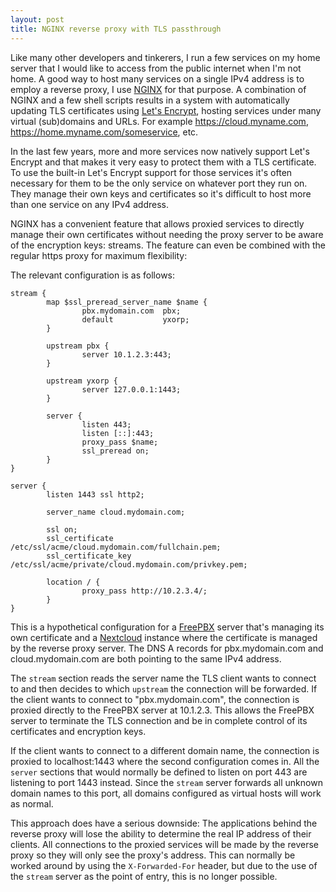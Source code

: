 ```yaml
---
layout: post
title: NGINX reverse proxy with TLS passthrough
---
```


Like many other developers and tinkerers, I run a few services on my home server that I would like to access from the public internet when I'm not home. A good way to host many services on a single IPv4 address is to employ a reverse proxy, I use [NGINX](https://www.nginx.com) for that purpose. A combination of NGINX and a few shell scripts results in a system with automatically updating TLS certificates using [Let's Encrypt](https://letsencrypt.org), hosting services under many virtual (sub)domains and URLs. For example https://cloud.myname.com, https://home.myname.com/someservice, etc.

In the last few years, more and more services now natively support Let's Encrypt and that makes it very easy to protect them with a TLS certificate. To use the built-in Let's Encrypt support for those services it's often necessary for them to be the only service on whatever port they run on. They manage their own keys and certificates so it's difficult to host more than one service on any IPv4 address.

NGINX has a convenient feature that allows proxied services to directly manage their own certificates without needing the proxy server to be aware of the encryption keys: streams. The feature can even be combined with the regular https proxy for maximum flexibility:

The relevant configuration is as follows:

```
stream {
        map $ssl_preread_server_name $name {
                pbx.mydomain.com  pbx;
                default           yxorp;
        }

        upstream pbx {
                server 10.1.2.3:443;
        }

        upstream yxorp {
                server 127.0.0.1:1443;
        }

        server {
                listen 443;
                listen [::]:443;
                proxy_pass $name;
                ssl_preread on;
        }
}

server {
        listen 1443 ssl http2;

        server_name cloud.mydomain.com;

        ssl on;
        ssl_certificate /etc/ssl/acme/cloud.mydomain.com/fullchain.pem;
        ssl_certificate_key /etc/ssl/acme/private/cloud.mydomain.com/privkey.pem;
        
        location / {
                proxy_pass http://10.2.3.4/;
        }
}
```

This is a hypothetical configuration for a [FreePBX](https://www.freepbx.org) server that's managing its own certificate and a [Nextcloud](https://nextcloud.com) instance where the certificate is managed by the reverse proxy server. The DNS A records for pbx.mydomain.com and cloud.mydomain.com are both pointing to the same IPv4 address.

The `stream` section reads the server name the TLS client wants to connect to and then decides to which `upstream` the connection will be forwarded. If the client wants to connect to "pbx.mydomain.com", the connection is proxied directly to the FreePBX server at 10.1.2.3. This allows the FreePBX server to terminate the TLS connection and be in complete control of its certificates and encryption keys.

If the client wants to connect to a different domain name, the connection is proxied to localhost:1443 where the second configuration comes in. All the `server` sections that would normally be defined to listen on port 443 are listening to port 1443 instead. Since the `stream` server forwards all unknown domain names to this port, all domains configured as virtual hosts will work as normal.

This approach does have a serious downside: The applications behind the reverse proxy will lose the ability to determine the real IP address of their clients. All connections to the proxied services will be made by the reverse proxy so they will only see the proxy's address. This can normally be worked around by using the `X-Forwarded-For` header, but due to the use of the `stream` server as the point of entry, this is no longer possible.
